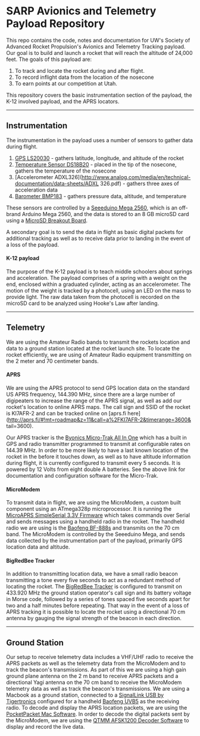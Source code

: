 # SARP Avionics and Telemetry Payload Repository

This repo contains the code, notes and documentation for UW's Society of
Advanced Rocket Propulsion's Avionics and Telemetry Tracking payload. Our goal
is to build and launch a rocket that will reach the altitude of 24,000 feet.
The goals of this payload are:  

1. To track and locate the rocket during and after flight.
2. To record inflight data from the location of the nosecone
3. To earn points at our competition at Utah.

This repository covers the basic instrumentation section of the payload, the
K-12 involved payload, and the APRS locators.

---

## Instrumentation

The instrumentation in the payload uses a number of sensors to gather data
during flight.

1. [GPS
LS20030](https://cdn.sparkfun.com/datasheets/GPS/LS20030~3_datasheet_v1.3.pdf) -
gathers latitude, longitude, and altitude of the rocket
2. [Temperature Sensor
DS18B20](https://datasheets.maximintegrated.com/en/ds/DS18B20.pdf) - placed in
the tip of the nosecone, gathers the temperature of the nosecone
3. [Accelerometer
ADXL326](http://www.analog.com/media/en/technical-documentation/data-sheets/ADXL
326.pdf) - gathers three axes of acceleration data
4. [Barometer BMP183](https://cdn-shop.adafruit.com/datasheets/1900_BMP183.pdf)
\- gathers pressure data, altitude, and temperature

These sensors are controlled by a [Seeeduino Mega
2560](http://www.seeedstudio.com/wiki/Seeeduino_Mega), which is an off-brand
Arduino Mega 2560, and the data is stored to an 8 GB microSD card using a
[MicroSD Breakout Board](https://www.adafruit.com/product/254).

A secondary goal is to send the data in flight as basic digital packets for
additional tracking as well as to receive data prior to landing in the event
of a loss of the payload.

#### K-12 payload

The purpose of the K-12 payload is to teach middle schoolers about springs
and acceleration. The payload comprises of a spring with a weight on the
end, enclosed within a graduated cylinder, acting as an accelerometer. The
motion of the weight is tracked by a photocell, using an LED on the mass to
provide light. The raw data taken from the photocell is recorded on the
microSD card to be analyzed using Hooke's Law after landing.

---

## Telemetry

We are using the Amateur Radio bands to transmit the rockets location and
data to a ground station located at the rocket launch site. To locate the rocket
efficiently, we are using of Amateur Radio equipment
transmitting on the 2 meter and 70 centimeter bands.

#### APRS

We are using the APRS protocol to send GPS location data
on the standard US APRS frequency,
144.390 MHz, since there are a large number of digipeaters to increase the range
of the APRS signal, as well as add our rocket's location to online APRS maps.
The call sign and SSID of the rocket is KI7AFR-2 and can be tracked online on
[aprs.fi
here](http://aprs.fi/#!mt=roadmap&z=11&call=a%2FKI7AFR-2&timerange=3600&
tail=3600).

Our APRS tracker is the [Byonics Micro-Trak All In
One](http://www.byonics.com/mt-aio) which has a built in GPS and radio
transmitter programmed to transmit at configurable rates on 144.39 MHz. In
order to be more likely to have a last known location of the rocket in the
before it touches down, as well as to have altitude information during flight,
it is currently configured to transmit every 5 seconds. It is powered by 12
Volts from eight double A batteries. See the above link for documentation and
configuration software for the Micro-Trak.

#### MicroModem

To transmit data in flight, we are using the MicroModem, a custom built
component using an ATmega328p microprocessor. It is running the [MicroAPRS
SimpleSerial 3.3V Firmware](http://unsigned.io/projects/microaprs/) which takes
commands over Serial and sends messages using a handheld radio in the rocket.
The handheld radio we are using is the [Baofeng
BF-888s](http://www.miklor.com/BF888/) and transmits on the 70 cm band. The
MicroModem is controlled by the Seeeduino Mega, and sends data collected by the
instrumentation part of the payload, primarily GPS location data and altitude.

#### BigRedBee Tracker

In addition to transmitting location data, we have a small radio beacon
transmitting a tone every five seconds to act as a redundant method of
locating the rocket. The [BigRedBee
Tracker](http://www.bigredbee.com/BeeLine.htm) is configured to transmit
on 433.920 MHz the ground station operator's call sign and its battery voltage
in Morse code, followed by a series of tones spaced five seconds apart for two
and a half minutes before repeating. That way in the event of a loss of APRS
tracking it is possible to locate the rocket using a directional 70 cm antenna
by gauging the signal strength of the beacon in each direction.

---

## Ground Station

Our setup to receive telemetry data includes a VHF/UHF radio to receive the
APRS packets as well as the telemetry data from the MicroModem and to track
the beacon's transmissions. As part of this we are using a high gain ground
plane antenna on the 2 m band to receive APRS packets and a directional
Yagi antenna on the 70 cm band to receive the MicroModem telemetry data as
well as track the beacon's transmissions. We are using a Macbook as a ground
station, connected to a [SignalLink USB by
Tigertronics](http://www.tigertronics.com/slusbmain.htm) configured for a
handheld [Baofeng UVB5](http://www.miklor.com/UVB5) as the
receiving radio. To decode and display the APRS location packets, we are using
the [PocketPacket Mac Software](http://koomasi.com/pocketpacket-mac-os/). In
order to decode the digital packets sent by the MicroModem, we are using the
[QTMM AFSK1200 Decoder Software](https://sourceforge.net/projects/qtmm/) to
display and record the live data.
